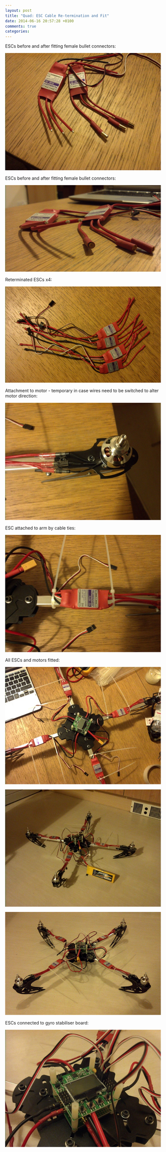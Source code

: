 ```yaml
---
layout: post
title: "Quad: ESC Cable Re-termination and Fit"
date: 2014-06-16 20:57:28 +0100
comments: true
categories: 
---
```


ESCs before and after fitting female bullet connectors:

![](/hardware/quadcopter/26.jpg)

ESCs before and after fitting female bullet connectors:

![](/hardware/quadcopter/27.jpg)

Reterminated ESCs x4:

![](/hardware/quadcopter/28.jpg)

Attachment to motor - temporary in case wires need to be switched to alter motor direction:

![](/hardware/quadcopter/29.jpg)

ESC attached to arm by cable ties:

![](/hardware/quadcopter/30.jpg)

All ESCs and motors fitted:

![](/hardware/quadcopter/31.jpg)

![](/hardware/quadcopter/32.jpg)

![](/hardware/quadcopter/33.jpg)

ESCs connected to gyro stabiliser board:

![](/hardware/quadcopter/34.jpg)
